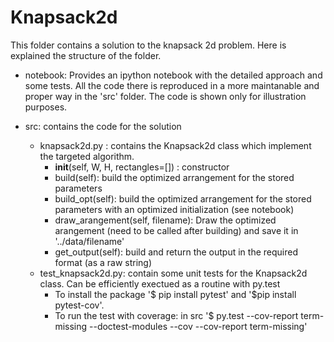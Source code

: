 # Knapsack2d

This folder contains a solution to the knapsack 2d problem. Here is explained the structure of the folder.

* notebook: Provides an ipython notebook with the detailed approach and some tests. All the code there is reproduced in
a more maintanable and proper way in the 'src' folder. The code is shown only for illustration purposes.

* src: contains the code for the solution
    * knapsack2d.py : contains the Knapsack2d class which implement the targeted algorithm.
      * __init__(self, W, H, rectangles=[]) : constructor
      * build(self): build the optimized arrangement for the stored parameters
      * build_opt(self): build the optimized arrangement for the stored parameters with an optimized initialization (see notebook)
      * draw_arangement(self, filename): Draw the optimized arangement (need to be called after building) and save it in '../data/filename'
      * get_output(self): build and return the output in the required format (as a raw string)
    * test_knapsack2d.py: contain some unit tests for the Knapsack2d class. Can be efficiently exectued as a routine with py.test
      * To install the package '$ pip install pytest' and '$pip install pytest-cov'.
      * To run the test with coverage: in src '$ py.test --cov-report term-missing --doctest-modules --cov --cov-report term-missing'

    
